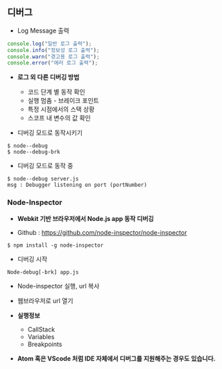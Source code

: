 ## 디버그

  - Log Message 출력
```javascript
console.log("일반 로그 출력");
console.info("정보성 로그 출력");
console.warn("경고용 로그 출력");
console.error("에러 로그 출력");
```


  - __로그 외 다른 디버깅 방법__
    - 코드 단계 별 동작 확인
    - 실행 멈춤 - 브레이크 포인트
    - 특정 시점에서의 스택 상황
    - 스코프 내 변수의 값 확인

  - 디버깅 모드로 동작시키기
  ```
  $ node--debug
  $ node--debug-brk
  ```
  - 디버깅 모드로 동작 중
  ```
  $ node--debug server.js
  msg : Debugger listening on port (portNumber)
  ```


### Node-Inspector
 - __Webkit 기반 브라우저에서 Node.js app 동작 디버깅__


 - Github :  https://github.com/node-inspector/node-inspector
  ```
  $ npm install -g node-inspector
  ```

  - 디버깅 시작
  ```
  Node-debug[-brk] app.js
  ```
  - Node-inspector 실행, url 복사
  - 웹브라우저로 url 열기

  - __실행정보__
    - CallStack
    - Variables
    - Breakpoints

  - __Atom 혹은 VScode 처럼 IDE 자체에서 디버그를 지원해주는 경우도 있습니다.__
  
